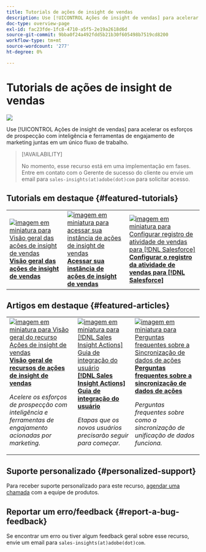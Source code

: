 ```yaml
---
title: Tutorials de ações de insight de vendas
description: Use [!UICONTROL Ações de insight de vendas] para acelerar os esforços de prospecção com inteligência e ferramentas de engajamento de marketing juntas em um único fluxo de trabalho.
doc-type: overview-page
exl-id: fac23fde-1fc8-4710-a5f5-2e19a2618d6d
source-git-commit: 9bba0f24a492fdd5b21b30f605498b7519cd8200
workflow-type: tm+mt
source-wordcount: '277'
ht-degree: 0%

---
```


# Tutorials de ações de insight de vendas

![](assets/header.png)

Use [!UICONTROL Ações de insight de vendas] para acelerar os esforços de prospecção com inteligência e ferramentas de engajamento de marketing juntas em um único fluxo de trabalho.

>[!AVAILABILITY]
>
>No momento, esse recurso está em uma implementação em fases. Entre em contato com o Gerente de sucesso do cliente ou envie um email para `sales-insights(at)adobe(dot)com` para solicitar acesso.

## Tutorials em destaque {#featured-tutorials}

<table style="table-layout:fixed">
<tr>
<td>
<a href="/help/sales-insight-actions/sales-insight-actions-overview.md"><img alt="imagem em miniatura para Visão geral das ações de insight de vendas" src="assets/sales-insight-actions-feature-overview-videothumb.png" /></a>
<div><a href="/help/sales-insight-actions/sales-insight-actions-overview.md"><strong>Visão geral das ações de insight de vendas</strong></a></div>
</td>
<td>
<a href="/help/sales-insight-actions/accessing-your-sales-insight-actions-instance.md"><img alt="imagem em miniatura para acessar sua instância de ações de insight de vendas" src="assets/accessing-your-sales-insight-actions-instance-videothumb.png" /></a>
<div><a href="/help/sales-insight-actions/accessing-your-sales-insight-actions-instance.md"><strong>Acessar sua instância de ações de insight de vendas</strong></a></div>
</td>
<td>
<a href="/help/sales-insight-actions/configure-sales-activity-logging-to-salesforce.md"><img alt="imagem em miniatura para Configurar registro de atividade de vendas para [!DNL Salesforce]" src="assets/configure-sales-activity-logging-to-salesforce-videothumb.png" /></a>
<div><a href="/help/sales-insight-actions/configure-sales-activity-logging-to-salesforce.md"><strong>Configurar o registro da atividade de vendas para [!DNL Salesforce]</strong></a></div>
</td>
</tr>
</table>

## Artigos em destaque {#featured-articles}

<table style="table-layout:fixed">
<tr>
<td>
<a href="https://experienceleague.adobe.com/docs/marketo/using/product-docs/marketo-sales-insight/actions/sales-insight-actions-feature-overview.html"><img alt="imagem em miniatura para Visão geral do recurso Ações de insight de vendas" src="assets/sales-insight-actions-feature-overview-thumb.png" /></a>
<div><a href="https://experienceleague.adobe.com/docs/marketo/using/product-docs/marketo-sales-insight/actions/sales-insight-actions-feature-overview.html"><strong>Visão geral de recursos de ações de insight de vendas</strong></a></div>
<p><em>Acelere os esforços de prospecção com inteligência e ferramentas de engajamento acionadas por marketing.</em></p>
</td>
<td>
<a href="https://experienceleague.adobe.com/docs/marketo/using/product-docs/marketo-sales-insight/actions/getting-started/sales-insight-actions-user-onboarding-checklist.html"><img alt="imagem em miniatura para [!DNL Sales Insight Actions] Guia de integração do usuário" src="assets/sales-insight-actions-user-onboarding-guide-thumb.png" /></a>
<div><a href="https://experienceleague.adobe.com/docs/marketo/using/product-docs/marketo-sales-insight/actions/getting-started/sales-insight-actions-user-onboarding-checklist.html"><strong>[!DNL Sales Insight Actions] Guia de integração do usuário</strong></a></div>
<p><em>Etapas que os novos usuários precisarão seguir para começar.</em></p>
</td>
<td>
<a href="https://experienceleague.adobe.com/docs/marketo/using/product-docs/marketo-sales-insight/actions/admin/actions-data-sync-faq.html"><img alt="imagem em miniatura para Perguntas frequentes sobre a Sincronização de dados de ações" src="assets/actions-data-sync-faq-thumb.png" /></a>
<div><a href="https://experienceleague.adobe.com/docs/marketo/using/product-docs/marketo-sales-insight/actions/admin/actions-data-sync-faq.html"><strong>Perguntas frequentes sobre a sincronização de dados de ações</strong></a></div>
<p><em>Perguntas frequentes sobre como a sincronização de unificação de dados funciona.</em></p>
</td>
</tr>
</table>

## Suporte personalizado {#personalized-support}

Para receber suporte personalizado para este recurso, [agendar uma chamada](https://outlook.office365.com/owa/calendar/AdobeInc1@adobe.onmicrosoft.com/bookings/) com a equipe de produtos.

## Reportar um erro/feedback {#report-a-bug-feedback}

Se encontrar um erro ou tiver algum feedback geral sobre esse recurso, envie um email para `sales-insights(at)adobe(dot)com`.
